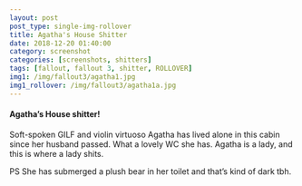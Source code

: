 ```yaml
---
layout: post
post_type: single-img-rollover
title: Agatha's House Shitter
date: 2018-12-20 01:40:00
category: screenshot
categories: [screenshots, shitters]
tags: [fallout, fallout 3, shitter, ROLLOVER]
img1: /img/fallout3/agatha1.jpg
img1_rollover: /img/fallout3/agatha1a.jpg
---
```

#### Agatha’s House shitter!

Soft-spoken GILF and violin virtuoso Agatha has lived alone in this cabin since her husband passed. What a lovely WC she has. Agatha is a lady, and this is where a lady shits.

PS She has submerged a plush bear in her toilet and that’s kind of dark tbh.

